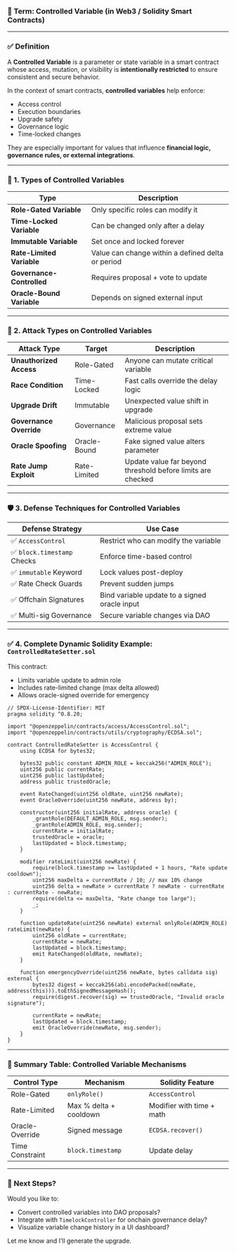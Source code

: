 ### 🔐 Term: **Controlled Variable** (in Web3 / Solidity Smart Contracts)

---

### ✅ Definition

A **Controlled Variable** is a parameter or state variable in a smart contract whose access, mutation, or visibility is **intentionally restricted** to ensure consistent and secure behavior.

In the context of smart contracts, **controlled variables** help enforce:

* Access control
* Execution boundaries
* Upgrade safety
* Governance logic
* Time-locked changes

They are especially important for values that influence **financial logic, governance rules, or external integrations**.

---

### 🔣 1. Types of Controlled Variables

| Type                      | Description                                       |
| ------------------------- | ------------------------------------------------- |
| **Role-Gated Variable**   | Only specific roles can modify it                 |
| **Time-Locked Variable**  | Can be changed only after a delay                 |
| **Immutable Variable**    | Set once and locked forever                       |
| **Rate-Limited Variable** | Value can change within a defined delta or period |
| **Governance-Controlled** | Requires proposal + vote to update                |
| **Oracle-Bound Variable** | Depends on signed external input                  |

---

### 🚨 2. Attack Types on Controlled Variables

| Attack Type             | Target       | Description                                                 |
| ----------------------- | ------------ | ----------------------------------------------------------- |
| **Unauthorized Access** | Role-Gated   | Anyone can mutate critical variable                         |
| **Race Condition**      | Time-Locked  | Fast calls override the delay logic                         |
| **Upgrade Drift**       | Immutable    | Unexpected value shift in upgrade                           |
| **Governance Override** | Governance   | Malicious proposal sets extreme value                       |
| **Oracle Spoofing**     | Oracle-Bound | Fake signed value alters parameter                          |
| **Rate Jump Exploit**   | Rate-Limited | Update value far beyond threshold before limits are checked |

---

### 🛡️ 3. Defense Techniques for Controlled Variables

| Defense Strategy           | Use Case                                      |
| -------------------------- | --------------------------------------------- |
| ✅ `AccessControl`          | Restrict who can modify the variable          |
| ✅ `block.timestamp` Checks | Enforce time-based control                    |
| ✅ `immutable` Keyword      | Lock values post-deploy                       |
| ✅ Rate Check Guards        | Prevent sudden jumps                          |
| ✅ Offchain Signatures      | Bind variable update to a signed oracle input |
| ✅ Multi-sig Governance     | Secure variable changes via DAO               |

---

### ✅ 4. Complete Dynamic Solidity Example: `ControlledRateSetter.sol`

This contract:

* Limits variable update to admin role
* Includes rate-limited change (max delta allowed)
* Allows oracle-signed override for emergency

```solidity
// SPDX-License-Identifier: MIT
pragma solidity ^0.8.20;

import "@openzeppelin/contracts/access/AccessControl.sol";
import "@openzeppelin/contracts/utils/cryptography/ECDSA.sol";

contract ControlledRateSetter is AccessControl {
    using ECDSA for bytes32;

    bytes32 public constant ADMIN_ROLE = keccak256("ADMIN_ROLE");
    uint256 public currentRate;
    uint256 public lastUpdated;
    address public trustedOracle;

    event RateChanged(uint256 oldRate, uint256 newRate);
    event OracleOverride(uint256 newRate, address by);

    constructor(uint256 initialRate, address oracle) {
        _grantRole(DEFAULT_ADMIN_ROLE, msg.sender);
        _grantRole(ADMIN_ROLE, msg.sender);
        currentRate = initialRate;
        trustedOracle = oracle;
        lastUpdated = block.timestamp;
    }

    modifier rateLimit(uint256 newRate) {
        require(block.timestamp >= lastUpdated + 1 hours, "Rate update cooldown");
        uint256 maxDelta = currentRate / 10; // max 10% change
        uint256 delta = newRate > currentRate ? newRate - currentRate : currentRate - newRate;
        require(delta <= maxDelta, "Rate change too large");
        _;
    }

    function updateRate(uint256 newRate) external onlyRole(ADMIN_ROLE) rateLimit(newRate) {
        uint256 oldRate = currentRate;
        currentRate = newRate;
        lastUpdated = block.timestamp;
        emit RateChanged(oldRate, newRate);
    }

    function emergencyOverride(uint256 newRate, bytes calldata sig) external {
        bytes32 digest = keccak256(abi.encodePacked(newRate, address(this))).toEthSignedMessageHash();
        require(digest.recover(sig) == trustedOracle, "Invalid oracle signature");

        currentRate = newRate;
        lastUpdated = block.timestamp;
        emit OracleOverride(newRate, msg.sender);
    }
}
```

---

### 🧠 Summary Table: Controlled Variable Mechanisms

| Control Type    | Mechanism              | Solidity Feature          |
| --------------- | ---------------------- | ------------------------- |
| Role-Gated      | `onlyRole()`           | `AccessControl`           |
| Rate-Limited    | Max % delta + cooldown | Modifier with time + math |
| Oracle-Override | Signed message         | `ECDSA.recover()`         |
| Time Constraint | `block.timestamp`      | Update delay              |

---

### 🔁 Next Steps?

Would you like to:

* Convert controlled variables into DAO proposals?
* Integrate with `TimelockController` for onchain governance delay?
* Visualize variable change history in a UI dashboard?

Let me know and I’ll generate the upgrade.
